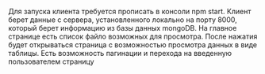 Для запуска клиента требуется прописать в консоли npm start.
Клиент берет данные с сервера, установленного локально на порту 8000, который берет информацию из базы данных mongoDB.
На главное странице есть список файло возможных для просмотра.
После нажатия будет открываться страница с возможностью просмотра данных в виде таблицы.
Есть возможность пагинации и перехода на введенную пользователем страницу